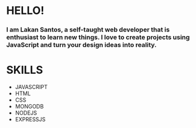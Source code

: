 
# HELLO!
### I am Lakan Santos, a self-taught web developer that is enthusiast to learn new things. I love to create projects using JavaScript and turn your design ideas into reality. 

# SKILLS
* JAVASCRIPT
* HTML
* CSS
* MONGODB
* NODEJS
* EXPRESSJS
<!---
lakansantos/lakansantos is a ✨ special ✨ repository because its `README.md` (this file) appears on your GitHub profile.
You can click the Preview link to take a look at your changes.
--->
